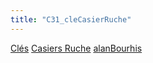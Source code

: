 ```yaml
---
title: "C31_cleCasierRuche"
---
```


[Clés](notes/equipements/cles/C_Clés.md) [Casiers Ruche](notes/equipements/consommables/C_CasierRuche.md) [alanBourhis](notes/equipements/utilisateurs/alanBourhis.md)